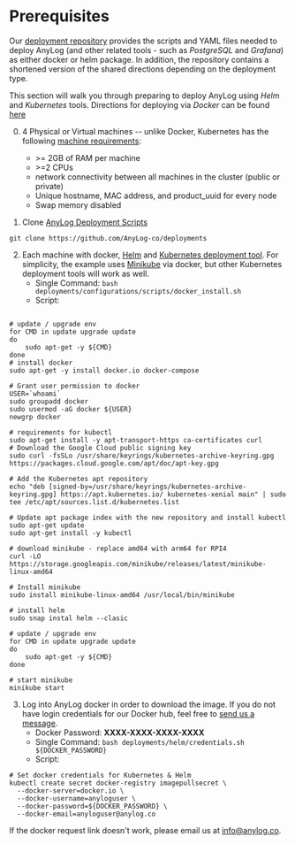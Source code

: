 # Prerequisites
Our [deployment repository](https://github.com/AnyLog-co/deployments/) provides the scripts and YAML files needed to 
deploy AnyLog (and other related tools - such as _PostgreSQL_ and _Grafana_) as either docker or helm package. In 
addition, the repository contains a shortened version of the shared directions depending on the deployment type.

This section will walk you through preparing to deploy AnyLog using _Helm_ and _Kubernetes_ tools. Directions for
deploying via _Docker_ can be found [here](../Docker) 

0. 4 Physical or Virtual machines -- unlike Docker, Kubernetes has the following [machine requirements](https://kubernetes.io/docs/setup/production-environment/tools/kubeadm/install-kubeadm/#:~:text=Before%20you%20begin%201%20A%20compatible%20Linux%20host.,on%20your%20machines.%20...%207%20Swap%20disabled.%20): 
   * \>= 2GB of RAM per machine
   * \>=2 CPUs 
   * network connectivity between all machines in the cluster (public or private)
   * Unique hostname, MAC address, and product_uuid for every node
   * Swap memory disabled


1. Clone [AnyLog Deployment Scripts](https://github.com/AnyLog-co/deployments) 
```commandline
git clone https://github.com/AnyLog-co/deployments 
```

2. Each machine with docker, [Helm](https://helm.sh/docs/intro/install/) and [Kubernetes deployment tool](https://kubernetes.io/docs/tasks/tools/). 
For simplicity, the example uses [Minikube](https://minikube.sigs.k8s.io/docs/start/) via docker, but other Kubernetes 
deployment  tools will work as well.  
   * Single Command: `bash deployments/configurations/scripts/docker_install.sh`
   * Script: 
```shell

# update / upgrade env
for CMD in update upgrade update 
do 
    sudo apt-get -y ${CMD} 
done
# install docker 
sudo apt-get -y install docker.io docker-compose

# Grant user permission to docker 
USER=`whoami` 
sudo groupadd docker 
sudo usermod -aG docker ${USER} 
newgrp docker

# requirements for kubectl 
sudo apt-get install -y apt-transport-https ca-certificates curl
# Download the Google Cloud public signing key
sudo curl -fsSLo /usr/share/keyrings/kubernetes-archive-keyring.gpg https://packages.cloud.google.com/apt/doc/apt-key.gpg

# Add the Kubernetes apt repository
echo "deb [signed-by=/usr/share/keyrings/kubernetes-archive-keyring.gpg] https://apt.kubernetes.io/ kubernetes-xenial main" | sudo tee /etc/apt/sources.list.d/kubernetes.list

# Update apt package index with the new repository and install kubectl
sudo apt-get update
sudo apt-get install -y kubectl

# download minikube - replace amd64 with arm64 for RPI4
curl -LO https://storage.googleapis.com/minikube/releases/latest/minikube-linux-amd64

# Install minikube
sudo install minikube-linux-amd64 /usr/local/bin/minikube

# install helm 
sudo snap instal helm --clasic 

# update / upgrade env
for CMD in update upgrade update 
do 
    sudo apt-get -y ${CMD} 
done

# start minikube
minikube start 
```

3. Log into AnyLog docker in order to download the image. If you do not have login credentials for our Docker hub, feel 
free to <a href="mailto:info@anylog.co?subject=Request Docker access">send us a message</a>.    
   * Docker Password: **XXXX-XXXX-XXXX-XXXX**
   * Single Command: `bash deployments/helm/credentials.sh ${DOCKER_PASSWORD}`
   * Script:
```shell
# Set docker credentials for Kubernetes & Helm
kubectl create secret docker-registry imagepullsecret \
  --docker-server=docker.io \
  --docker-username=anyloguser \
  --docker-password=${DOCKER_PASSWORD} \
  --docker-email=anyloguser@anylog.co
```

If the docker request link doesn't work, please email us at [info@anylog.co](mailto:info@anylog.co). 